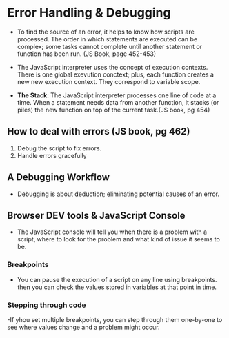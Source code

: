 # Error Handling & Debugging

- To find the source of an error, it helps to know how scripts are processed. The order in which statements are executed can be complex; some tasks cannot complete until another statement or function has been run. (JS Book, page 452-453)
- The JavaScript interpreter uses the concept of execution contexts. There is one global exevution conctext; plus, each function creates a new new execution context. They correspond to variable scope.

- **The Stack**: The JavaScript interpreter processes one line of code at a time. When a statement needs data from another function, it stacks (or piles) the new function on top of the current task.(JS book, pg 454)

## How to deal with errors (JS book, pg 462)
1. Debug the script to fix errors.
2. Handle errors gracefully

## A Debugging Workflow
- Debugging is about deduction; eliminating potential causes of an error.

## Browser DEV tools & JavaScript Console

- The JavaScript console will tell you when there is a problem with a script, where to look for the problem and what kind of issue it seems to be. 

### Breakpoints

- You can pause the execution of a script on any line using breakpoints. then you can check the values stored in variables at that point in time. 

### Stepping through code

-If yhou set multiple breakpoints, you can step through them one-by-one to see where values change and a problem might occur. 
